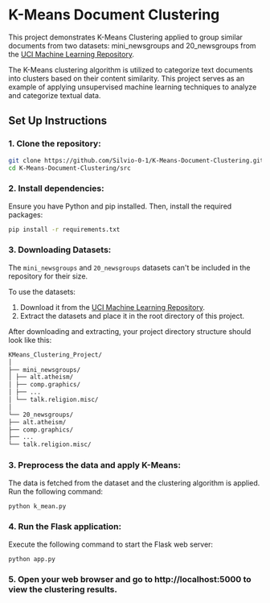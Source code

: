 # K-Means Document Clustering

This project demonstrates K-Means Clustering applied to group similar documents from two datasets: mini_newsgroups and 20_newsgroups from the [UCI Machine Learning Repository](https://archive.ics.uci.edu/dataset/113/twenty+newsgroups).

The K-Means clustering algorithm is utilized to categorize text documents into clusters based on their content similarity. This project serves as an example of applying unsupervised machine learning techniques to analyze and categorize textual data.

## Set Up Instructions
### 1. Clone the repository:

```bash
git clone https://github.com/Silvio-0-1/K-Means-Document-Clustering.git
cd K-Means-Document-Clustering/src
```

### 2. Install dependencies:
Ensure you have Python and pip installed. Then, install the required packages:

```bash
pip install -r requirements.txt
```

### 3. Downloading Datasets:

The `mini_newsgroups` and `20_newsgroups` datasets can't be included in the repository for their size.

To use the datasets:

1. Download it from the [UCI Machine Learning Repository](http://archive.ics.uci.edu/ml/datasets/Twenty+Newsgroups).
2. Extract the datasets and place it in the root directory of this project.

After downloading and extracting, your project directory structure should look like this:

```bash
KMeans_Clustering_Project/
│
├── mini_newsgroups/
│ ├── alt.atheism/
│ ├── comp.graphics/
│ ├── ...
│ └── talk.religion.misc/
│
└── 20_newsgroups/
├── alt.atheism/
├── comp.graphics/
├── ...
└── talk.religion.misc/
```
### 3. Preprocess the data and apply K-Means:
The data is fetched from the dataset and the clustering algorithm is applied. Run the following command:

```bash
python k_mean.py
```

### 4. Run the Flask application:
Execute the following command to start the Flask web server:

```bash
python app.py
```

### 5. Open your web browser and go to http://localhost:5000 to view the clustering results.
